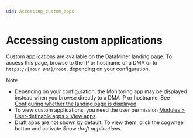```yaml
---
uid: Accessing_custom_apps
---
```


# Accessing custom applications

Custom applications are available on the DataMiner landing page. To access this page, browse to the IP or hostname of a DMA or to `https://[Your DMA]/root`, depending on your configuration.

> [!NOTE]
>
> - Depending on your configuration, the Monitoring app may be displayed instead when you browse directly to a DMA IP or hostname. See [Configuring whether the landing page is displayed](xref:Configuring_the_landing_page#configuring-whether-the-landing-page-is-displayed).
> - To view custom applications, you need the user permission [Modules > User-definable apps > View apps](xref:DataMiner_user_permissions#modules--user-definable-apps--view-apps).
> - Draft apps are not shown by default. To view them, click the cogwheel button and activate *Show draft applications*.
